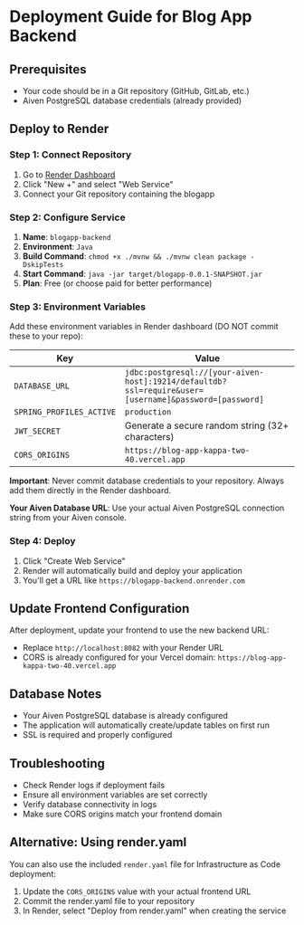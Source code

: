 # Deployment Guide for Blog App Backend

## Prerequisites

- Your code should be in a Git repository (GitHub, GitLab, etc.)
- Aiven PostgreSQL database credentials (already provided)

## Deploy to Render

### Step 1: Connect Repository

1. Go to [Render Dashboard](https://dashboard.render.com/)
2. Click "New +" and select "Web Service"
3. Connect your Git repository containing the blogapp

### Step 2: Configure Service

1. **Name**: `blogapp-backend`
2. **Environment**: `Java`
3. **Build Command**: `chmod +x ./mvnw && ./mvnw clean package -DskipTests`
4. **Start Command**: `java -jar target/blogapp-0.0.1-SNAPSHOT.jar`
5. **Plan**: Free (or choose paid for better performance)

### Step 3: Environment Variables

Add these environment variables in Render dashboard (DO NOT commit these to your repo):

| Key                      | Value                                                                                                                                          |
| ------------------------ | ---------------------------------------------------------------------------------------------------------------------------------------------- |
| `DATABASE_URL`           | `jdbc:postgresql://[your-aiven-host]:19214/defaultdb?ssl=require&user=[username]&password=[password]` |
| `SPRING_PROFILES_ACTIVE` | `production`                                                                                                                                   |
| `JWT_SECRET`             | Generate a secure random string (32+ characters)                                                                                               |
| `CORS_ORIGINS`           | `https://blog-app-kappa-two-40.vercel.app`                                                                                                     |

**Important**: Never commit database credentials to your repository. Always add them directly in the Render dashboard.

**Your Aiven Database URL**: Use your actual Aiven PostgreSQL connection string from your Aiven console.

### Step 4: Deploy

1. Click "Create Web Service"
2. Render will automatically build and deploy your application
3. You'll get a URL like `https://blogapp-backend.onrender.com`

## Update Frontend Configuration

After deployment, update your frontend to use the new backend URL:

- Replace `http://localhost:8082` with your Render URL
- CORS is already configured for your Vercel domain: `https://blog-app-kappa-two-40.vercel.app`

## Database Notes

- Your Aiven PostgreSQL database is already configured
- The application will automatically create/update tables on first run
- SSL is required and properly configured

## Troubleshooting

- Check Render logs if deployment fails
- Ensure all environment variables are set correctly
- Verify database connectivity in logs
- Make sure CORS origins match your frontend domain

## Alternative: Using render.yaml

You can also use the included `render.yaml` file for Infrastructure as Code deployment:

1. Update the `CORS_ORIGINS` value with your actual frontend URL
2. Commit the render.yaml file to your repository
3. In Render, select "Deploy from render.yaml" when creating the service
